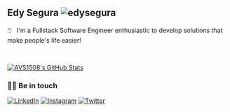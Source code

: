 <h2>Edy Segura <img src="https://komarev.com/ghpvc/?username=edysegura" alt="edysegura" /></h2>

🖱️ &nbsp; I'm a Fullstack Software Engineer enthusiastic to develop solutions that make people's life easier!

<br/>

[![AVS1508's GitHub Stats](https://github-readme-stats.vercel.app/api?username=edysegura&show_icons=true)](https://github.com/edysegura)

<h3> 🤝🏻 Be in touch </h3>

<p>
  <a href="https://www.linkedin.com/in/edysegura/"><img alt="LinkedIn" src="https://img.shields.io/badge/LinkedIn-edysegura-blue?style=flat-square&logo=linkedin"></a>
  <a href="https://www.instagram.com/edysegura/"><img alt="Instagram" src="https://img.shields.io/badge/Instagram-edysegura-blue?style=flat-square&logo=instagram"></a>
  <a href="https://www.twitter.com/edysegura/"><img alt="Twitter" src="https://img.shields.io/badge/Twitter-edysegura-blue?style=flat-square&logo=twitter"></a>
</p>
